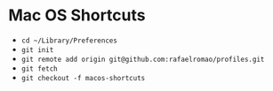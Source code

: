 # Mac OS Shortcuts

- `cd ~/Library/Preferences`
- `git init`
- `git remote add origin git@github.com:rafaelromao/profiles.git`
- `git fetch`
- `git checkout -f macos-shortcuts`

